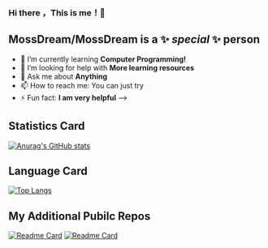 ### Hi there ，This is me！👋
## **MossDream/MossDream** is a ✨ _special_ ✨ person
- 🌱 I’m currently learning **Computer Programming!**
- 🤔 I’m looking for help with **More learning resources**
- 💬 Ask me about **Anything**
- 📫 How to reach me: You can just try
- ⚡ Fun fact: **I am very helpful**
-->
## Statistics Card
[![Anurag's GitHub stats](https://github-readme-stats.vercel.app/api?username=MossDream&show_icons=true&theme=onedark&include_all_commits=true)](https://github.com/anuraghazra/github-readme-stats)  
## Language Card
[![Top Langs](https://github-readme-stats.vercel.app/api/top-langs/?username=MossDream&layout=compact)](https://github.com/anuraghazra/github-readme-stats)  
## My Additional Pubilc Repos
[![Readme Card](https://github-readme-stats.vercel.app/api/pin/?username=MossDream&repo=MossDream.github.io)](https://github.com/MossDream/MossDream.github.io)
[![Readme Card](https://github-readme-stats.vercel.app/api/pin/?username=MossDream&repo=BUAA-2023-OOpre)](https://github.com/MossDream/BUAA-2023-OOpre)
